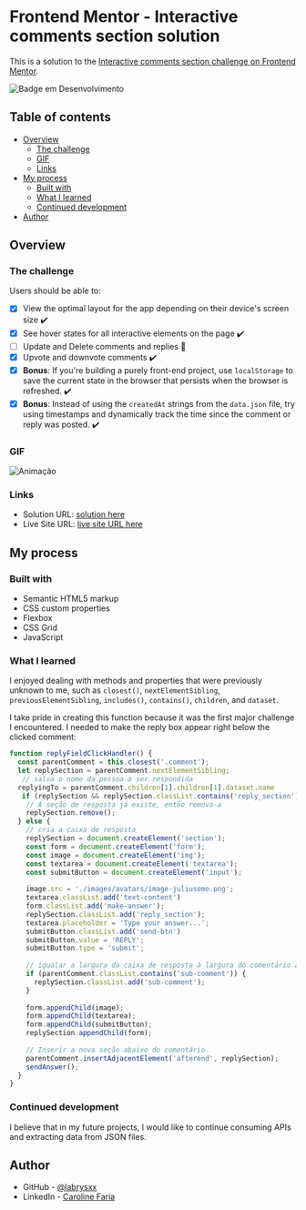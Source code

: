 # Frontend Mentor - Interactive comments section solution

This is a solution to the [Interactive comments section challenge on Frontend Mentor](https://www.frontendmentor.io/challenges/interactive-comments-section-iG1RugEG9).

![Badge em Desenvolvimento](http://img.shields.io/static/v1?label=STATUS&message=EM%20DESENVOLVIMENTO&color=GREEN&style=for-the-badge)

## Table of contents

- [Overview](#overview)
  - [The challenge](#the-challenge)
  - [GIF](#gif)
  - [Links](#links)
- [My process](#my-process)
  - [Built with](#built-with)
  - [What I learned](#what-i-learned)
  - [Continued development](#continued-development)
- [Author](#author)


## Overview

### The challenge

Users should be able to:

- [x] View the optimal layout for the app depending on their device's screen size :heavy_check_mark:
- [x] See hover states for all interactive elements on the page :heavy_check_mark:
- [ ] Update and Delete comments and replies :construction:
- [x] Upvote and downvote comments :heavy_check_mark:
- [x] **Bonus**: If you're building a purely front-end project, use `localStorage` to save the current state in the browser that persists when the browser is refreshed. :heavy_check_mark:
- [x] **Bonus**: Instead of using the `createdAt` strings from the `data.json` file, try using timestamps and dynamically track the time since the comment or reply was posted. :heavy_check_mark:

### GIF

![Animação](https://github.com/labrysxx/interactive-comments-section/assets/101073597/fdd2220d-54c4-49f7-aa80-9cde64ebf4d7)

### Links

- Solution URL: [solution here](https://github.com/labrysxx/interactive-comments-section)
- Live Site URL: [live site URL here](https://labrysxx.github.io/interactive-comments-section/)

## My process

### Built with

- Semantic HTML5 markup
- CSS custom properties
- Flexbox
- CSS Grid
- JavaScript

### What I learned

I enjoyed dealing with methods and properties that were previously unknown to me, such as ```closest()```, ```nextElementSibling```, ```previousElementSibling```, ```includes()```, ```contains()```, ```children```, and ```dataset```.

I take pride in creating this function because it was the first major challenge I encountered. I needed to make the reply box appear right below the clicked comment:

```js
function replyFieldClickHandler() {
  const parentComment = this.closest('.comment');
  let replySection = parentComment.nextElementSibling;
   // salva o nome da pessoa a ser respondida
  replyingTo = parentComment.children[1].children[1].dataset.name
   if (replySection && replySection.classList.contains('reply_section')) {
    // A seção de resposta já existe, então remova-a
    replySection.remove();
  } else {
    // cria a caixa de resposta
    replySection = document.createElement('section');
    const form = document.createElement('form');
    const image = document.createElement('img');
    const textarea = document.createElement('textarea');
    const submitButton = document.createElement('input');
  
    image.src = './images/avatars/image-juliusomo.png';
    textarea.classList.add('text-content')
    form.classList.add('make-answer');
    replySection.classList.add('reply_section');
    textarea.placeholder = 'Type your answer...';
    submitButton.classList.add('send-btn')
    submitButton.value = 'REPLY';
    submitButton.type = 'submit';
  
    // igualar a largura da caixa de resposta à largura do comentário a ser respondido
    if (parentComment.classList.contains('sub-comment')) {
      replySection.classList.add('sub-comment');
    }
    
    form.appendChild(image);
    form.appendChild(textarea);
    form.appendChild(submitButton);
    replySection.appendChild(form);
  
    // Inserir a nova seção abaixo do comentário
    parentComment.insertAdjacentElement('afterend', replySection);
    sendAnswer();
  }
}
```

### Continued development

I believe that in my future projects, I would like to continue consuming APIs and extracting data from JSON files.

## Author

- GitHub - [@labrysxx](https://github.com/labrysxx)
- LinkedIn - [Caroline Faria](https://www.linkedin.com/in/carolinegfaria/)
